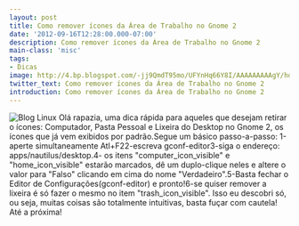 ```yaml
---
layout: post
title: Como remover ícones da Área de Trabalho no Gnome 2
date: '2012-09-16T12:28:00.000-07:00'
description: Como remover ícones da Área de Trabalho no Gnome 2
main-class: 'misc'
tags:
- Dicas
image: http://4.bp.blogspot.com/-jj9QmdT95mo/UFYnHq66Y8I/AAAAAAAAAgY/hdIGrhvZguA/s72-c/Captura_de_tela.png
twitter_text: Como remover ícones da Área de Trabalho no Gnome 2
introduction: Como remover ícones da Área de Trabalho no Gnome 2
---
```

 
![Blog Linux](http://4.bp.blogspot.com/-jj9QmdT95mo/UFYnHq66Y8I/AAAAAAAAAgY/hdIGrhvZguA/s1600/Captura_de_tela.png "Blog Linux")
Olá rapazia, uma dica rápida para aqueles que desejam retirar o ícones: Computador, Pasta Pessoal e Lixeira do Desktop no Gnome 2, os ícones que já vem exibidos por padrão.Segue um básico passo-a-passo:
 1-aperte simultaneamente Atl+F22-escreva gconf-editor3-siga o endereço: apps/nautilus/desktop.4- os itens "computer_icon_visible" e "home_icon_visible" estarão marcados, dê um duplo-clique neles e altere o valor para "Falso" clicando em cima do nome "Verdadeiro".5-Basta fechar o Editor de Configurações(gconf-editor) e pronto!6-se quiser remover a lixeira é só fazer o mesmo no item "trash_icon_visible".
Isso eu descobri só, ou seja, muitas coisas são totalmente intuitivas, basta fuçar com cautela!
Até a próxima!
